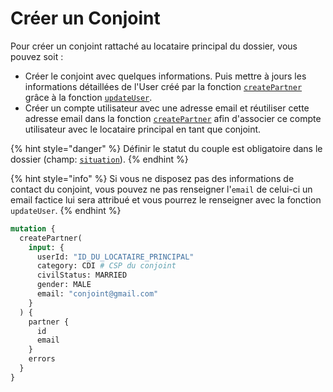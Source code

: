 # Créer un Conjoint

Pour créer un conjoint rattaché au locataire principal du dossier, vous pouvez soit :&#x20;

* Créer le conjoint avec quelques informations. Puis mettre à jours les informations détaillées de l'User créé par la fonction [`createPartner`](https://studio.apollographql.com/public/Cautioneo-API/variant/staging/schema/reference/inputs/CreatePartnerMutationInput) grâce à la fonction [`updateUser`](https://studio.apollographql.com/public/Cautioneo-API/variant/staging/schema/reference/inputs/UpdateUserMutationInput).
* Créer un compte utilisateur avec une adresse email et réutiliser cette adresse email dans la fonction [`createPartner`](https://studio.apollographql.com/public/Cautioneo-API/variant/staging/schema/reference/inputs/CreatePartnerMutationInput) afin d'associer ce compte utilisateur avec le locataire principal en tant que conjoint.

{% hint style="danger" %}
Définir le statut du couple est obligatoire dans le dossier (champ: [`situation`](https://studio.apollographql.com/public/Cautioneo-API/variant/staging/schema/reference/enums/SubscriptionSituation)).
{% endhint %}

{% hint style="info" %}
Si vous ne disposez pas des informations de contact du conjoint, vous pouvez ne pas renseigner l'`email` de celui-ci un email factice lui sera attribué et vous pourrez le renseigner avec la fonction `updateUser`.
{% endhint %}

```graphql
mutation {
  createPartner(
    input: {
      userId: "ID_DU_LOCATAIRE_PRINCIPAL"
      category: CDI # CSP du conjoint
      civilStatus: MARRIED
      gender: MALE
      email: "conjoint@gmail.com"
    }
  ) {
    partner {
      id
      email
    }
    errors
  }
}
```
